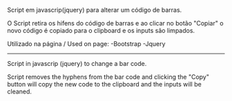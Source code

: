 Script em javascrip(jquery) para alterar um código de barras.

O Script retira os hifens do código de barras e ao clicar no botão "Copiar" o novo código é copiado para o clipboard e os inputs são limpados.


Utilizado na página / Used on page:
-Bootstrap
-Jquery



-----
Script in javascrip (jquery) to change a bar code.

Script removes the hyphens from the bar code and clicking the "Copy" button will copy the new code to the clipboard and the inputs will be cleaned.